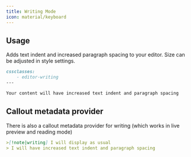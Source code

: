```yaml
---
title: Writing Mode
icon: material/keyboard
---
```


## Usage
Adds text indent and increased paragraph spacing to your editor. Size can be adjusted in style settings.

```md
cssclasses:
    - editor-writing
---

Your content will have increased text indent and paragraph spacing 
```

<!-- Link to style settings adjustment. -->

## Callout metadata provider
There is also a callout metadata provider for writing (which works in live preview and reading mode)

```md
>[!note|writing] I will display as usual
> I will have increased text indent and paragraph spacing 
```
